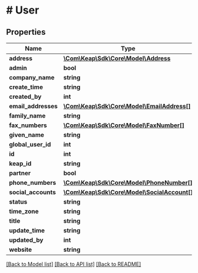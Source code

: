 # # User

## Properties

Name | Type | Description | Notes
------------ | ------------- | ------------- | -------------
**address** | [**\Com\Keap\Sdk\Core\Model\Address**](Address.md) |  | [optional]
**admin** | **bool** |  | [optional]
**company_name** | **string** |  | [optional]
**create_time** | **string** |  | [optional]
**created_by** | **int** |  | [optional]
**email_addresses** | [**\Com\Keap\Sdk\Core\Model\EmailAddress[]**](EmailAddress.md) |  | [optional]
**family_name** | **string** |  | [optional]
**fax_numbers** | [**\Com\Keap\Sdk\Core\Model\FaxNumber[]**](FaxNumber.md) |  | [optional]
**given_name** | **string** |  | [optional]
**global_user_id** | **int** |  | [optional]
**id** | **int** |  | [optional]
**keap_id** | **string** |  | [optional]
**partner** | **bool** |  | [optional]
**phone_numbers** | [**\Com\Keap\Sdk\Core\Model\PhoneNumber[]**](PhoneNumber.md) |  | [optional]
**social_accounts** | [**\Com\Keap\Sdk\Core\Model\SocialAccount[]**](SocialAccount.md) |  | [optional]
**status** | **string** |  | [optional]
**time_zone** | **string** |  | [optional]
**title** | **string** |  | [optional]
**update_time** | **string** |  | [optional]
**updated_by** | **int** |  | [optional]
**website** | **string** |  | [optional]

[[Back to Model list]](../../README.md#models) [[Back to API list]](../../README.md#endpoints) [[Back to README]](../../README.md)
